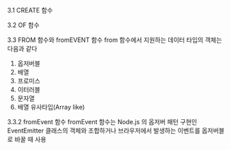 3.1 CREATE 함수

3.2 OF 함수

3.3 FROM 함수와 fromEVENT 함수
from 함수에서 지원하는 데이터 타입의 객체는 다음과 같다
1. 옵저버블
2. 배열
3. 프로미스
4. 이터러블
5. 문자열
6. 배열 유사타입(Array like)


3.3.2 fromEvent 함수
fromEvent 함수는 Node.js 의 옵저버 패턴 구현인 EventEmitter 클래스의 객체와 조합하거나 브라우저에서 발생하는 이벤트를 옵저버블로 바꿀 때 사용


